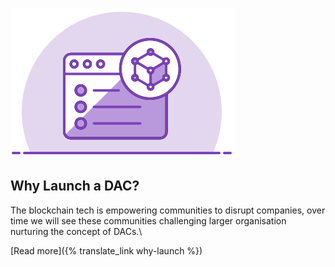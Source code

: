 ![Why Launch a DAC?](/assets/create-own-dac.svg)

Why Launch a DAC?
---

The blockchain tech is empowering communities to disrupt companies, over time we will see these communities challenging larger organisation nurturing the concept of DACs.\\
&nbsp;

[Read more]({% translate_link why-launch %})
